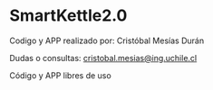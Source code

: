 # SmartKettle2.0
Codigo y APP realizado por: Cristóbal Mesías Durán

Dudas o consultas: cristobal.mesias@ing.uchile.cl

Código y APP libres de uso
